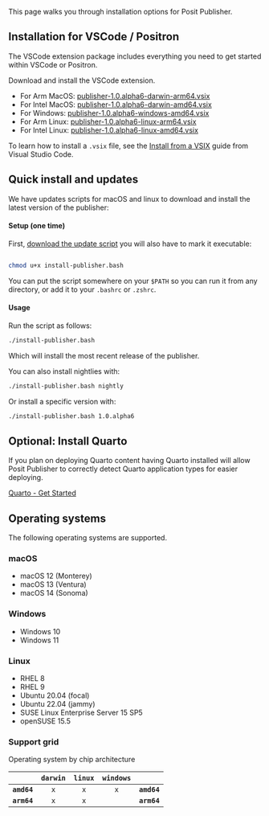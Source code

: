 This page walks you through installation options for Posit Publisher.

## Installation for VSCode / Positron

The VSCode extension package includes everything you need to get started within
VSCode or Positron.

Download and install the VSCode extension.

- For Arm MacOS: [publisher-1.0.alpha6-darwin-arm64.vsix](https://cdn.posit.co/publisher/releases/tags/v1.0.alpha6/publisher-1.0.alpha6-darwin-arm64.vsix)
- For Intel MacOS: [publisher-1.0.alpha6-darwin-amd64.vsix](https://cdn.posit.co/publisher/releases/tags/v1.0.alpha6/publisher-1.0.alpha6-darwin-amd64.vsix)
- For Windows: [publisher-1.0.alpha6-windows-amd64.vsix](https://cdn.posit.co/publisher/releases/tags/v1.0.alpha6/publisher-1.0.alpha6-windows-amd64.vsix)
- For Arm Linux: [publisher-1.0.alpha6-linux-arm64.vsix](https://cdn.posit.co/publisher/releases/tags/v1.0.alpha6/publisher-1.0.alpha6-linux-arm64.vsix)
- For Intel Linux: [publisher-1.0.alpha6-linux-amd64.vsix](https://cdn.posit.co/publisher/releases/tags/v1.0.alpha6/publisher-1.0.alpha6-linux-amd64.vsix)

To learn how to install a `.vsix` file, see the [Install from a
VSIX](https://code.visualstudio.com/docs/editor/extension-marketplace#_install-from-a-vsix)
guide from Visual Studio Code.

## Quick install and updates

We have updates scripts for macOS and linux to download and install the latest version of the publisher:

#### Setup (one time)

First, [download the update script](https://raw.githubusercontent.com/posit-dev/publisher/main/install-publisher.bash) you will also have to mark it executable:

```bash

chmod u+x install-publisher.bash
```

You can put the script somewhere on your `$PATH` so you can run it from any directory, or add it to your `.bashrc` or `.zshrc`.

#### Usage

Run the script as follows:

```bash
./install-publisher.bash
```

Which will install the most recent release of the publisher.

You can also install nightlies with:

```bash
./install-publisher.bash nightly
```

Or install a specific version with:

```bash
./install-publisher.bash 1.0.alpha6
```

## Optional: Install Quarto

If you plan on deploying Quarto content having Quarto installed will allow
Posit Publisher to correctly detect Quarto application types for easier
deploying.

[Quarto - Get Started](https://quarto.org/docs/get-started/)

## Operating systems

The following operating systems are supported.

### macOS

- macOS 12 (Monterey)
- macOS 13 (Ventura)
- macOS 14 (Sonoma)

### Windows

- Windows 10
- Windows 11

### Linux

- RHEL 8
- RHEL 9
- Ubuntu 20.04 (focal)
- Ubuntu 22.04 (jammy)
- SUSE Linux Enterprise Server 15 SP5
- openSUSE 15.5

### Support grid

Operating system by chip architecture

|             | `darwin` | `linux` | `windows` |             |
| ----------: | :------: | :-----: | :-------: | :---------- |
| **`amd64`** |   `x`    |   `x`   |    `x`    | **`amd64`** |
| **`arm64`** |   `x`    |   `x`   |           | **`arm64`** |
